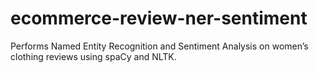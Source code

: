# ecommerce-review-ner-sentiment
Performs Named Entity Recognition and Sentiment Analysis on women’s clothing reviews using spaCy and NLTK.
